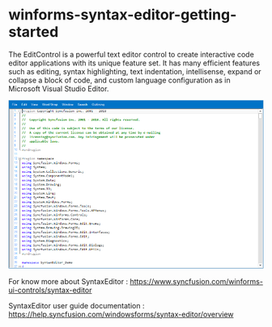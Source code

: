 # winforms-syntax-editor-getting-started

The EditControl is a powerful text editor control to create interactive code editor applications with its unique feature set. It has many efficient features such as editing, syntax highlighting, text indentation, intellisense, expand or collapse a block of code, and custom language configuration as in Microsoft Visual Studio Editor.

![](Images/SyntaxEditor_Output.PNG)

For know more about SyntaxEditor : https://www.syncfusion.com/winforms-ui-controls/syntax-editor

SyntaxEditor user guide documentation : https://help.syncfusion.com/windowsforms/syntax-editor/overview